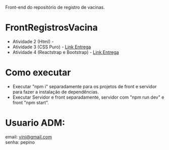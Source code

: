 Front-end do repositório de registro de vacinas.


# FrontRegistrosVacina
- Atividade 2 (Html) - 
- Atividade 3 (CSS Puro) - [Link Entrega](https://github.com/CarolinaMargiotti/FrontRegistrosVacina/releases/tag/CSS)
- Atividade 4 (Reactstrap e Bootstrap) - [Link Entrega](https://github.com/CarolinaMargiotti/FrontRegistrosVacina/releases/tag/Reactstrap%26Bootstrap)

# Como executar
- Executar "npm i" separadamente para os projetos de front e servidor para fazer a instalação de dependências.
- Executar Servidor e front separadamente, servidor com "npm run dev" e front "npm start".

# Usuario ADM:
email: vini@gmail.com \
senha: pepino
